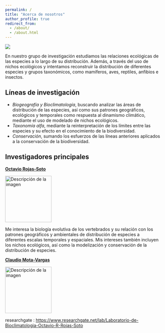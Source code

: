 ```yaml
---
permalink: /
title: "Acerca de nosotros"
author_profile: true
redirect_from: 
  - /about/
  - /about.html
---
```

![](https://labbioclim.github.io/bioclimat/images/grupo.png)

En nuestro grupo de investigación estudiamos las relaciones ecológicas de las especies a lo largo de su distribución. Además, a través del uso de nichos ecológicos y intentamos reconstruir la distribución de diferentes especies y grupos taxonómicos, como mamíferos, aves, reptiles, anfibios e insectos. 

Líneas de investigación
------
* *Biogeografía y Bioclimatología*, buscando analizar las áreas de distribución de las especies, así como sus patrones geográficos, ecológicos y temporales como respuesta al dinamismo climático, mediante el uso de modelado de nichos ecológicos.
* *Taxonomía alfa*, mediante la reinterpretación de los límites entre las especies y su efecto en el conocimiento de la biodiversidad.
* *Conservación*, sumando los esfuerzos de las líneas anteriores aplicados a la conservación de la biodiversidad.

Investigadores principales
------
[**Octavio Rojas-Soto**](https://www.researchgate.net/profile/Octavio-Rojas-Soto)

<img src="https://labbioclim.github.io/bioclimat/images/octavio.png" alt="Descripción de la imagen" width="150">

Me interesa la biología evolutiva de los vertebrados y su relación con los patrones geográficos y ambientales de distribución de especies a diferentes escalas temporales y espaciales. Mis intereses también incluyen los nichos ecológicos, así como la modelización y conservación de la distribución de especies.

[**Claudio Mota-Vargas**](https://www.researchgate.net/profile/Claudio-Mota-Vargas)

<img src="https://labbioclim.github.io/bioclimat/images/claudio.png" alt="Descripción de la imagen" width="150">

researchgate     : https://www.researchgate.net/lab/Laboratorio-de-Bioclimatologia-Octavio-R-Rojas-Soto


